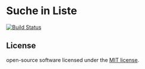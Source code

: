 # Suche in Liste

[![Build Status](https://travis-ci.com/ibr/faq-search.svg?branch=master)](https://travis-ci.org/ibr/faq-search)

## License

open-source software licensed under the [MIT license](http://opensource.org/licenses/MIT).
